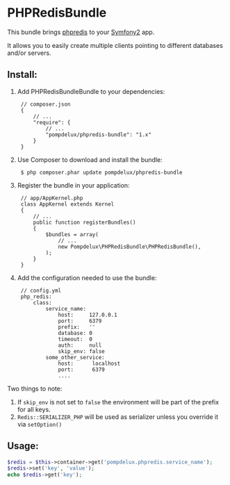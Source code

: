 # PHPRedisBundle

This bundle brings [phpredis](https://github.com/nicolasff/phpredis) to your [Symfony2](http://symfony.com/) app.

It allows you to easily create multiple clients pointing to different databases and/or servers.

## Install:

1. Add PHPRedisBundleBundle to your dependencies:

        // composer.json
        {
            // ...
            "require": {
                // ...
                "pompdelux/phpredis-bundle": "1.x"
            }
        }
2. Use Composer to download and install the bundle:

        $ php composer.phar update pompdelux/phpredis-bundle
3. Register the bundle in your application:

        // app/AppKernel.php
        class AppKernel extends Kernel
        {
            // ...
            public function registerBundles()
            {
                $bundles = array(
                    // ...
                    new Pompdelux\PHPRedisBundle\PHPRedisBundle(),
                );
            }
        }

4. Add the configuration needed to use the bundle:

        // config.yml
        php_redis:
            class:
                service_name:
                    host:     127.0.0.1
                    port:     6379
                    prefix:   ''
                    database: 0
                    timeout:  0
                    auth:     null
                    skip_env: false
                some_other_service:
                    host:      localhost
                    port:      6379
                    ....

Two things to note:

1. If `skip_env` is not set to `false` the environment will be part of the prefix for all keys.
2. `Redis::SERIALIZER_PHP` will be used as serializer unless you override it via `setOption()`


## Usage:

```php
$redis = $this->container->get('pompdelux.phpredis.service_name');
$redis->set('key', 'value');
echo $redis->get('key');
```
